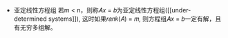 - 亚定线性方程组 若m < n，则称𝐴𝑥 = 𝑏为亚定线性方程组([[under-determined systems]]), 这时如果𝑟𝑎𝑛𝑘(𝐴) = 𝑚, 则方程组𝐴𝑥 = 𝑏一定有解，且有无穷多组解。